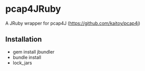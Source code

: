# pcap4JRuby
A JRuby wrapper for pcap4J (https://github.com/kaitoy/pcap4j)

## Installation
- gem install jbundler
- bundle install
- lock_jars


